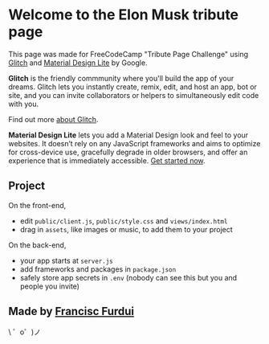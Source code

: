 Welcome to the Elon Musk tribute page
=========================

This page was made for FreeCodeCamp "Tribute Page Challenge" using [Glitch](https://glitch.com) and [Material Design Lite](https://getmdl.io/) by Google.

**Glitch** is the friendly commmunity where you'll build the app of your dreams. Glitch lets you instantly create, remix, edit, and host an app, bot or site, and you can invite collaborators or helpers to simultaneously edit code with you.

Find out more [about Glitch](https://glitch.com/about).

**Material Design Lite** lets you add a Material Design look and feel to your websites. It doesn’t rely on any JavaScript frameworks and aims to optimize for cross-device use, gracefully degrade in older browsers, and offer an experience that is immediately accessible. [Get started now](https://getmdl.io/started/index.html).


Project
------------

On the front-end,
- edit `public/client.js`, `public/style.css` and `views/index.html`
- drag in `assets`, like images or music, to add them to your project

On the back-end,
- your app starts at `server.js`
- add frameworks and packages in `package.json`
- safely store app secrets in `.env` (nobody can see this but you and people you invite)


Made by [Francisc Furdui](https://github.com/twose7en/)
-------------------

\ ゜o゜)ノ
